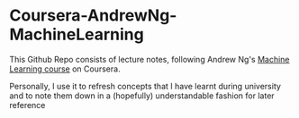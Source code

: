 # Coursera-AndrewNg-MachineLearning

This Github Repo consists of lecture notes, following Andrew Ng's [Machine Learning course](https://www.coursera.org/learn/machine-learning) on Coursera.

Personally, I use it to refresh concepts that I have learnt during university and to note them down in a (hopefully) understandable fashion for later reference
